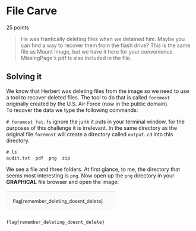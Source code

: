 # File Carve
25 points
> He was frantically deleting files when we detained him. Maybe you can find a way to recover them from the flash drive?
>This is the same file as Mount Image, but we have it here for your convenience. MissingPage's pdf is also included in the file.
## Solving it

We know that Herbert was deleting files from the image so we need to use a tool to recover deleted files.
The tool to do that is called `foremost` originally created by the U.S. Air Force (now in the public domain).  
To recover the data we type the following commands:

`# foremost fat.fs` ignore the junk it puts in your terminal window, for the purposes of this challenge it is irrelevant.
In the same directory as the original file `foremost` will create a directory called `output`. `cd` into this directory.
```
# ls
audit.txt  pdf  png  zip
```
We see a file and three folders. At first glance, to me, the directory that seems most interesting is `png`.
Now open up the `png` directory in your **GRAPHICAL** file browser and open the image:

![flag](https://github.com/DigiBrkr/csaw_hsf_qualifier_2017_FileCarve_25/blob/master/00008592.png?raw=true)

`flag{remember_deleting_doesnt_delete}`
